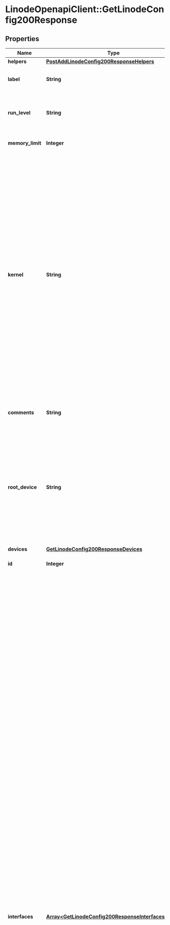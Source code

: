# LinodeOpenapiClient::GetLinodeConfig200Response

## Properties

| Name | Type | Description | Notes |
| ---- | ---- | ----------- | ----- |
| **helpers** | [**PostAddLinodeConfig200ResponseHelpers**](PostAddLinodeConfig200ResponseHelpers.md) |  | [optional] |
| **label** | **String** | __Filterable__ The Config&#39;s label is for display purposes only. | [optional] |
| **run_level** | **String** | Defines the state of your Linode after booting. Defaults to &#x60;default&#x60;. | [optional] |
| **memory_limit** | **Integer** | Defaults to the total RAM of the Linode. | [optional] |
| **kernel** | **String** | A Kernel ID to boot a Linode with. Here are examples of commonly-used kernels:  - &#x60;linode/latest-64bit&#x60; (default): Our latest kernel at the time of instance boot/reboot. - &#x60;linode/grub2&#x60;: The upstream distribution-supplied kernel that is installed on the primary disk, or a custom kernel if installed. - &#x60;linode/direct-disk&#x60;: The MBR (Master Boot Record) of the primary disk/root device, used instead of a Linux kernel.  For a complete list of options, run the [List kernels](https://techdocs.akamai.com/linode-api/reference/get-kernels) operation. | [optional][default to &#39;linode/latest-64bit&#39;] |
| **comments** | **String** | Optional field for arbitrary User comments on this Config. | [optional] |
| **root_device** | **String** | The root device to boot.  - If no value or an invalid value is provided, root device will default to &#x60;/dev/sda&#x60;. - If the device specified at the root device location is not mounted, the Linode will not boot until a device is mounted. | [optional] |
| **devices** | [**GetLinodeConfig200ResponseDevices**](GetLinodeConfig200ResponseDevices.md) |  | [optional] |
| **id** | **Integer** | __Read-only__ The ID of this Config. | [optional][readonly] |
| **interfaces** | [**Array&lt;GetLinodeConfig200ResponseInterfacesInner&gt;**](GetLinodeConfig200ResponseInterfacesInner.md) | An array of Network Interfaces to add to this Linode&#39;s Configuration Profile. At least one and up to three Interface objects can exist in this array. The position in the array determines which of the Linode&#39;s network Interfaces is configured:  - First [0]:  eth0 - Second [1]: eth1 - Third [2]:  eth2  When updating a Linode&#39;s Interfaces, _each Interface must be redefined_. An empty &#x60;interfaces&#x60; array results in a default &#x60;public&#x60; type Interface configuration only.  If no public Interface is configured, public IP addresses are still assigned to the Linode but will not be usable without manual configuration.  __Note__. Changes to Linode Interface configurations can be enabled by rebooting the Linode.  &#x60;vpc&#x60; details  See the [VPC documentation](https://www.linode.com/docs/products/networking/vpc/#technical-specifications) guide for its specifications and limitations.  &#x60;vlan&#x60; details  - Only Next Generation Network (NGN) data centers support VLANs. Run the [List regions](https://techdocs.akamai.com/linode-api/reference/get-regions) operation to view the capabilities of data center regions. If a VLAN is attached to your Linode and you attempt to migrate or clone it to a non-NGN data center, the migration or cloning will not initiate. If a Linode cannot be migrated or cloned because of an incompatibility, you will be prompted to select a different data center or contact support. - See the [VLANs Overview](https://www.linode.com/docs/products/networking/vlans/#technical-specifications) guide to view additional specifications and limitations. | [optional] |
| **virt_mode** | **String** | Controls the virtualization mode. Defaults to &#x60;paravirt&#x60;.  - &#x60;paravirt&#x60; is suitable for most cases. Linodes running in paravirt mode share some qualities with the host, ultimately making it run faster since there is less transition between it and the host. - &#x60;fullvirt&#x60; affords more customization, but is slower because 100% of the VM is virtualized. | [optional] |

## Example

```ruby
require 'linode_openapi_client'

instance = LinodeOpenapiClient::GetLinodeConfig200Response.new(
  helpers: null,
  label: My Config,
  run_level: default,
  memory_limit: 2048,
  kernel: linode/latest-64bit,
  comments: This is my main Config,
  root_device: /dev/sda,
  devices: null,
  id: 23456,
  interfaces: [{&quot;subnet_id&quot;:null,&quot;primary&quot;:false,&quot;ipam_address&quot;:null,&quot;label&quot;:null,&quot;purpose&quot;:&quot;public&quot;,&quot;vpc_id&quot;:null,&quot;id&quot;:101,&quot;ipv4&quot;:null},{&quot;label&quot;:&quot;vlan-1&quot;,&quot;primary&quot;:false,&quot;ipam_address&quot;:&quot;10.0.0.1/24&quot;,&quot;subnet_id&quot;:null,&quot;purpose&quot;:&quot;vlan&quot;,&quot;id&quot;:102,&quot;vpc_id&quot;:null,&quot;ipv4&quot;:{&quot;nat_1_1&quot;:null,&quot;vpc&quot;:&quot;10.0.0.2&quot;}},{&quot;purpose&quot;:&quot;vpc&quot;,&quot;subnet_id&quot;:101,&quot;primary&quot;:true,&quot;ipam_address&quot;:null,&quot;label&quot;:null,&quot;ipv4&quot;:{&quot;vpc&quot;:&quot;10.0.1.2&quot;,&quot;nat_1_1&quot;:&quot;203.0.113.2&quot;},&quot;id&quot;:103,&quot;vpc_id&quot;:111}],
  virt_mode: paravirt
)
```


